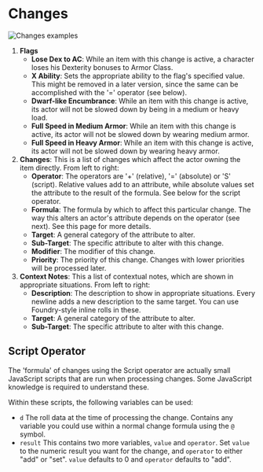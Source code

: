 # Changes

![Changes examples](/Help/img/item-changes.jpg)

1. **Flags**
   - **Lose Dex to AC**: While an item with this change is active, a character loses his Dexterity bonuses to Armor Class.
   - **X Ability**: Sets the appropriate ability to the flag's specified value. This might be removed in a later version, since the same can be accomplished with the '=' operator (see below).
   - **Dwarf-like Encumbrance**: While an item with this change is active, its actor will not be slowed down by being in a medium or heavy load.
   - **Full Speed in Medium Armor**: While an item with this change is active, its actor will not be slowed down by wearing medium armor.
   - **Full Speed in Heavy Armor**: While an item with this change is active, its actor will not be slowed down by wearing heavy armor.
2. **Changes**: This is a list of changes which affect the actor owning the item directly. From left to right:
   - **Operator**: The operators are '+' (relative), '=' (absolute) or 'S' (script). Relative values add to an attribute, while absolute values set the attribute to the result of the formula. See below for the script operator.
   - **Formula**: The formula by which to affect this particular change. The way this alters an actor's attribute depends on the operator (see next). See this page for more details.
   - **Target**: A general category of the attribute to alter.
   - **Sub-Target**: The specific attribute to alter with this change.
   - **Modifier**: The modifier of this change.
   - **Priority**: The priority of this change. Changes with lower priorities will be processed later.
3. **Context Notes**: This a list of contextual notes, which are shown in appropriate situations. From left to right:
   - **Description**: The description to show in appropriate situations. Every newline adds a new description to the same target. You can use Foundry-style inline rolls in these.
   - **Target**: A general category of the attribute to alter.
   - **Sub-Target**: The specific attribute to alter with this change.

## Script Operator

The 'formula' of changes using the Script operator are actually small JavaScript scripts that are run when processing changes. Some JavaScript knowledge is required to understand these.

Within these scripts, the following variables can be used:

- `d` The roll data at the time of processing the change. Contains any variable you could use within a normal change formula using the `@` symbol.
- `result` This contains two more variables, `value` and `operator`. Set `value` to the numeric result you want for the change, and `operator` to either "add" or "set".
  `value` defaults to 0 and `operator` defaults to "add".
